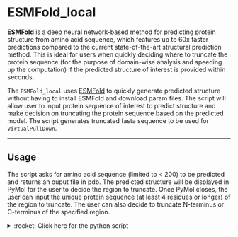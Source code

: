 # ESMFold_local
<!-- What is this for? -->
**ESMFold** is a deep neural network-based method for predicting protein structure from amino acid sequence, which features up to 60x faster predictions compared to the current state-of-the-art structural prediction method. This is ideal for users when quickly deciding where to truncate the protein sequence (for the purpose of domain-wise analysis and speeding up the computation) if the predicted structure of interest is provided within seconds.

The `ESMFold_local` uses [ESMFold](https://colab.research.google.com/github/sokrypton/ColabFold/blob/main/ESMFold.ipynb) to quickly generate predicted structure without having to install ESMFold and download param files. The script will allow user to input protein sequence of interest to predict structure and make decision on truncating the protein sequence based on the predicted model. The script generates truncated fasta sequence to be used for `VirtualPullDown`. 

-----------------------------
## Usage
The script asks for amino acid sequence (limited to < 200) to be predicted and returns an ouput file in pdb. The predicted structure will be displayed in PyMol for the user to decide the region to truncate. Once PyMol closes, the user can input the unique protein sequence (at least 4 residues or longer) of the region to truncate. The user can also decide to truncate N-terminus or C-terminus of the specified region.

<details>
   <summary> :rocket: Click here for the python script </summary>
   
   ```Python
   #!/usr/bin/env python3
   # -*- coding: utf-8 -*-
   import os
   import sys
   import requests
   import subprocess
   from run import pdb_to_fasta
   from Bio import SeqIO
   import re
   #######################################
   path        ='./'
   bait_name   ='Bt24'
   #######################################
   pdb_file    =f"{bait_name}.pdb"
   output_name =bait_name
   
   url = "https://api.esmatlas.com/foldSequence/v1/pdb/"
   if len(sys.argv) > 1:
       protein_sequence = sys.argv[1]
   else:
       print("Error: Protein sequence not provided.")
       protein_sequence= input("Please enter a protein sequence: ")
       if not protein_sequence:
           print("Error: Protein sequence not provided.")
           sys.exit()

   # Find the path of pymol
   pymol_path = os.popen("which pymol").read().strip()

   if not pymol_path:
       print("Error: PyMOL is not installed.")
       sys.exit()

   # Define the request headers
   headers = {
       "Content-Type": "text/plain"
   }

   # Define the request body
   data = protein_sequence

   # Send the POST request to the API
   response = requests.post(url, headers=headers, data=data)

   # Check the status code of the response
   if response.status_code == 200:
       # Print the raw response text
       with open(f"{pdb_file}", "w") as f:
           f.write(response.text)
       pdb_to_fasta(path, pdb_file, output_name)
       subprocess.call("echo Opening pymol to visualize the predicted structure... \n", shell=True)
       subprocess.call("echo Please identify the protein sequence of the region you wish to truncate... \n", shell=True)
       os.system(f"{pymol_path} -p {pdb_file}")
   else:
       print(f"Error: {response.status_code}")
   seq_to_cut=input("Please enter a protein sequence of the region (4-5 residues) you wish to truncate i.e. DEFQ:")
   
   # Open the FASTA file
   fasta_file = f"{output_name}.fasta"
   for record in SeqIO.parse(fasta_file, "fasta"):
       # Search for a pattern using a regular expression
       pattern = seq_to_cut
       match = re.search(pattern, str(record.seq))
       if match:
           # Get the start and end positions of the match
           start_pos = match.start() + 1  # Add 1 to convert from 0-based to 1-based numbering
           end_pos = match.end()
           # Do something with the start and end positions
           print(f"Found pattern '{pattern}' in {record.id} at positions {start_pos}-{end_pos}") 
       else:
           print(f"Error: Pattern not found. Please check the sequence again...\n")
           exit(1)
   ques=input("Do you want to truncate N-terminal of the motif or C-terminal of the motif(n or c): ")
   if ques.lower()=='n':
       with open (fasta_file) as f:
           data=f.readlines()
       for i in range (0, len(data), 2):
           seq_id=data[i].strip()
           seq = data[i+1].strip()
           pattern_pos=re.search(pattern, seq)
           if pattern_pos:
               truncated_seq=seq[pattern_pos.start():]
               sys.stdout=open(f"{output_name}_bait_truncated.fasta","w")
               print(seq_id)
               print(truncated_seq)
   elif ques.lower()=='c':
       with open (fasta_file) as f:
           data=f.readlines()
       for i in range (0, len(data), 2):
           seq_id=data[i].strip()
           seq = data[i+1].strip()
           pattern_pos=re.search(pattern, seq)
           if pattern_pos:
               truncated_seq=seq[:pattern_pos.start()]
               sys.stdout=open(f"{output_name}_bait_truncated.fasta","w")
               print(seq_id)
               print(truncated_seq)
   ```
